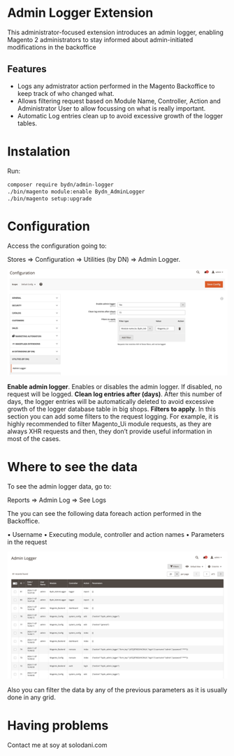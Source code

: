 # Admin Logger Extension

This administrator-focused extension introduces an admin logger, enabling Magento 2 administrators to stay informed about admin-initiated modifications in the backoffice

## Features

- Logs any admistrator action performed in the Magento Backoffice to keep track of who changed what.
- Allows filtering request based on Module Name, Controller, Action and Administrator User to allow focussing on what is really important.
- Automatic Log entries clean up to avoid excessive growth of the logger tables.

# Instalation

Run:
```
composer require bydn/admin-logger
./bin/magento module:enable Bydn_AdminLogger
./bin/magento setup:upgrade
```
# Configuration

Access the configuration going to:

  Stores => Configuration => Utilities (by DN) => Admin Logger.

<img alt="Admin Logger Extension Config" title="Admin Logger Extension Config" src="https://github.com/danidnm/ByDN-Magento-Admin-Logger-Extension/blob/master/docs/admin-logger-configuration.png" />

**Enable admin logger**. Enables or disables the admin logger. If disabled, no request will be logged.
**Clean log entries after (days)**. After this number of days, the logger entries will be automatically deleted to avoid excessive growth of the logger database table in big shops.
**Filters to apply**. In this section you can add some filters to the request logging. For example, it is highly recommended to filter Magento_Ui module requests, as they are always XHR requests and then, they don’t provide useful information in most of the cases.

# Where to see the data

To see the admin logger data, go to:

  Reports => Admin Log => See Logs

The you can see the following data foreach action performed in the Backoffice.

•	Username 
•	Executing module, controller and action names
•	Parameters in the request

<img alt="See Admin Logger Logs" title="See Admin Logger Logs" src="https://github.com/danidnm/ByDN-Magento-Admin-Logger-Extension/blob/master/docs/admin-logger-entries.png" />

Also you can filter the data by any of the previous parameters as it is usually done in any grid.

# Having problems

Contact me at soy at solodani.com
